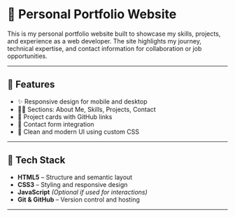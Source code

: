 # 💼 Personal Portfolio Website

This is my personal portfolio website built to showcase my skills, projects, and experience as a web developer. The site highlights my journey, technical expertise, and contact information for collaboration or job opportunities.

---


## 🎯 Features

- ✨ Responsive design for mobile and desktop
- 👨‍💻 Sections: About Me, Skills, Projects, Contact
- 📁 Project cards with GitHub links
- 📧 Contact form integration
- 🌙 Clean and modern UI using custom CSS

---

## 🧰 Tech Stack

- **HTML5** – Structure and semantic layout  
- **CSS3** – Styling and responsive design  
- **JavaScript** *(Optional if used for interactions)*  
- **Git & GitHub** – Version control and hosting

---
